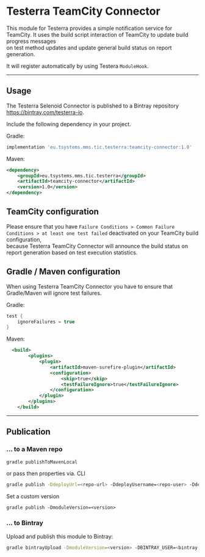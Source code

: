 # Testerra TeamCity Connector

This module for Testerra provides a simple notification service for TeamCity. It uses the build script interaction of TeamCity to update build progress messages  
on test method updates and update general build status on report generation.  

It will register automatically by using Testera `ModuleHook`.

---- 

## Usage

The Testerra Selenoid Connector is published to a Bintray repository https://bintray.com/testerra-io.

Include the following dependency in your project.

Gradle:
````groovy
implementation 'eu.tsystems.mms.tic.testerra:teamcity-connector:1.0'
````

Maven:
````xml
<dependency>
    <groupId>eu.tsystems.mms.tic.testerra</groupId>
    <artifactId>teamcity-connector</artifactId>
    <version>1.0</version>
</dependency>
````

## TeamCity configuration

Please ensure that you have `Failure Conditions > Common Failure Conditions > at least one test failed` deactivated on your TeamCity build configuration,  
because Testerra TeamCity Connector will announce the build status on report generation based on test execution statistics. 

## Gradle / Maven configuration

When using Testerra TeamCity Connector you have to ensure that Gradle/Maven will ignore test failures.

Gradle:
````groovy
test {
	ignoreFailures = true
}
````

Maven:
````xml
  <build>
        <plugins>
            <plugin>
                <artifactId>maven-surefire-plugin</artifactId>
                <configuration>
                    <skip>true</skip>
                    <testFailureIgnore>true</testFailureIgnore>
                </configuration>
            </plugin>
        </plugins>
    </build>
````

---

## Publication

### ... to a Maven repo

```sh
gradle publishToMavenLocal
```
or pass then properties via. CLI
```sh
gradle publish -DdeployUrl=<repo-url> -DdeployUsername=<repo-user> -DdeployPassword=<repo-password>
```

Set a custom version
```shell script
gradle publish -DmoduleVersion=<version>
```

### ... to Bintray

Upload and publish this module to Bintray:

````sh
gradle bintrayUpload -DmoduleVersion=<version> -DBINTRAY_USER=<bintray-user> -DBINTRAY_API_KEY=<bintray-api-key>
```` 
